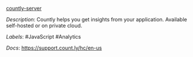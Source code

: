 [countly-server](https://github.com/Countly/countly-server)

*Description*: Countly helps you get insights from your application. Available self-hosted or on private cloud.

*Labels*: #JavaScript #Analytics

*Docs*: https://support.count.ly/hc/en-us
